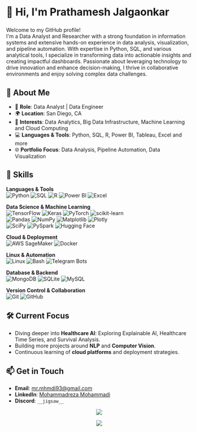 # 👋 Hi, I'm Prathamesh Jalgaonkar
### <div>
Welcome to my GitHub profile!  
I'm a Data Analyst and Researcher with a strong foundation in information systems and extensive hands-on experience in data analysis, 
visualization, and pipeline automation. With expertise in Python, SQL, and various analytical tools, I specialize in transforming data 
into actionable insights and creating impactful dashboards. Passionate about leveraging technology to drive innovation and enhance 
decision-making, I thrive in collaborative environments and enjoy solving complex data challenges.
</div>

## 🌟 About Me

- 💼 **Role**: Data Analyst | Data Engineer  
- 🌍 **Location**: San Diego, CA  
- 🧠 **Interests**: Data Analytics, Big Data Infrastructure, Machine Learning and Cloud Computing
- 💻 **Languages & Tools**: Python, SQL, R, Power BI, Tableau, Excel and more  
- 🌐 **Portfolio Focus**: Data Analysis, Pipeline Automation, Data Visualization

## 🔧 Skills

**Languages & Tools**  
![Python](https://img.shields.io/badge/python-3670A0?style=plastic&logo=python&logoColor=ffdd54) ![SQL](https://img.shields.io/badge/R-276DC3?style=plastic&logo=r&logoColor=white) ![R](https://img.shields.io/badge/javascript-%23323330.svg?style=plastic&logo=javascript&logoColor=%23F7DF1E) ![Power BI](https://img.shields.io/badge/FastAPI-005571?style=plastic&logo=fastapi) ![Excel](https://img.shields.io/badge/flask-%23000.svg?style=plastic&logo=flask&logoColor=white)  

**Data Science & Machine Learning**  
![TensorFlow](https://img.shields.io/badge/TensorFlow-%23FF6F00.svg?style=plastic&logo=TensorFlow&logoColor=white) ![Keras](https://img.shields.io/badge/Keras-%23D00000.svg?style=plastic&logo=Keras&logoColor=white) ![PyTorch](https://img.shields.io/badge/PyTorch-%23EE4C2C.svg?style=plastic&logo=PyTorch&logoColor=white) ![scikit-learn](https://img.shields.io/badge/scikit--learn-%23F7931E.svg?style=plastic&logo=scikit-learn&logoColor=white)  
![Pandas](https://img.shields.io/badge/pandas-%23150458.svg?style=plastic&logo=pandas&logoColor=white) ![NumPy](https://img.shields.io/badge/numpy-%23013243.svg?style=plastic&logo=numpy&logoColor=white) ![Matplotlib](https://img.shields.io/badge/Matplotlib-%23ffffff.svg?style=plastic&logo=Matplotlib&logoColor=black) ![Plotly](https://img.shields.io/badge/Plotly-%233F4F75.svg?style=plastic&logo=plotly&logoColor=white)  
![SciPy](https://img.shields.io/badge/SciPy-%230C55A5.svg?style=plastic&logo=scipy&logoColor=white) ![PySpark](https://img.shields.io/badge/PySpark-%23E25A1C.svg?style=plastic&logo=apache-spark&logoColor=white) ![Hugging Face](https://img.shields.io/badge/HuggingFace-%23FFCC4D.svg?style=plastic&logo=huggingface&logoColor=black)  

**Cloud & Deployment**  
![AWS SageMaker](https://img.shields.io/badge/AWS_SageMaker-232F3E?style=plastic&logo=amazon-aws&logoColor=white) ![Docker](https://img.shields.io/badge/docker-%230db7ed.svg?style=plastic&logo=docker&logoColor=white)  

**Linux & Automation**  
![Linux](https://img.shields.io/badge/Linux-FCC624?style=plastic&logo=linux&logoColor=black) ![Bash](https://img.shields.io/badge/bash-%23121011.svg?style=plastic&logo=gnu-bash&logoColor=white) ![Telegram Bots](https://img.shields.io/badge/Telegram_Bots-0088CC?style=plastic&logo=telegram&logoColor=white)  

**Database & Backend**  
![MongoDB](https://img.shields.io/badge/MongoDB-%234ea94b.svg?style=plastic&logo=mongodb&logoColor=white) ![SQLite](https://img.shields.io/badge/sqlite-%2307405e.svg?style=plastic&logo=sqlite&logoColor=white) ![MySQL](https://img.shields.io/badge/mysql-4479A1.svg?style=plastic&logo=mysql&logoColor=white)  

**Version Control & Collaboration**  
![Git](https://img.shields.io/badge/git-%23F05033.svg?style=plastic&logo=git&logoColor=white) ![GitHub](https://img.shields.io/badge/github-%23121011.svg?style=plastic&logo=github&logoColor=white)  

## 🛠️ Current Focus

- Diving deeper into **Healthcare AI**: Exploring Explainable AI, Healthcare Time Series, and Survival Analysis.  
- Building more projects around **NLP** and **Computer Vision**.  
- Continuous learning of **cloud platforms** and deployment strategies.  

## 📫 Get in Touch

- **Email**: mr.mhmdi93@gmail.com  
- **LinkedIn**: [Mohammadreza Mohammadi](https://www.linkedin.com/in/mohammadreza-mohammadi94)  
- **Discord**: `__jigsaw__`  

<div align="center">
  
  ![](https://github-readme-streak-stats.herokuapp.com/?user=mohammadreza-mohammadi94&theme=dark&hide_border=true)  
    
  ![](https://github-readme-stats.vercel.app/api/top-langs/?username=mohammadreza-mohammadi94&theme=dark&hide_border=true&include_all_commits=false&count_private=false&layout=compact)

</div>
